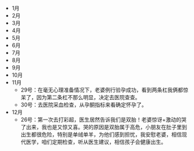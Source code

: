 - 1月
- 2月
- 3月
- 4月
- 5月
- 6月
- 7月
- 8月
- 9月
- 10月
- 11月
  - 29号：在毫无心理准备情况下，老婆例行验孕成功，看到两条杠我俩都惊呆了，因为第二条杠不那么明显，决定去医院查查。
  - 30号：去医院采血检查，从孕酮指标来看确定怀孕了。
- 12月
  - 26号：第一次去打彩超，医生居然告诉我们是双胎！老婆惊讶+激动的哭了出来，我也是又惊又喜。哭的原因是双胎属于高危，小朋友在肚子里到出生都很危险，特别是单绒单羊，为他们感到担忧，我安慰老婆，相信现代医学，咱们定期检查，听从医生建议，相信孩子会健康出生。
